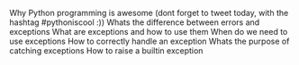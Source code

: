 Why Python programming is awesome (dont forget to tweet today, with the hashtag #pythoniscool :))
Whats the difference between errors and exceptions
What are exceptions and how to use them
When do we need to use exceptions
How to correctly handle an exception
Whats the purpose of catching exceptions
How to raise a builtin exception
